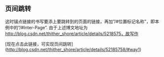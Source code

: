 
## 页间跳转
这时锚点链接的书写要添上要跳转到的页面的链接，再加”/#位置标记名称”，即本例中的”/#Inter-Page”. 
由于上述博文地址为 http://blog.csdn.net/thither_shore/article/details/5218575，故写作

[现在点击此链接，可实现页间跳转] (http://blog.csdn.net/thither_shore/article/details/52185758/#way1)
